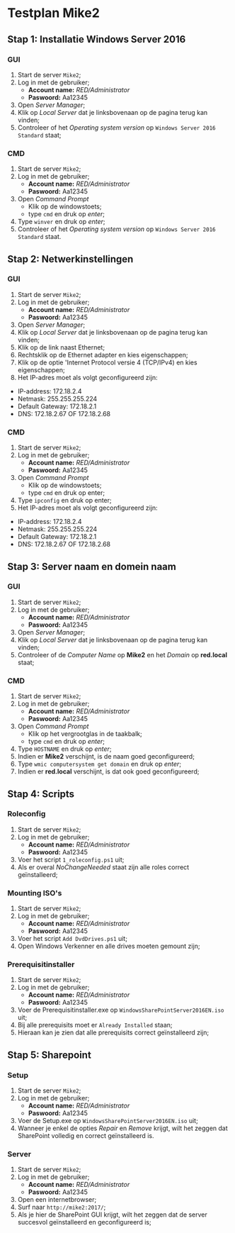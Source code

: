  # **Testplan Mike2**
 
 ## Stap 1: Installatie Windows Server 2016
 
 ### GUI
 1. Start de server `Mike2`;
 2. Log in met de gebruiker;
 	- **Account name:** _RED/Administrator_
 	- **Paswoord:** Aa12345
 3. Open *Server Manager*;
 4. Klik op *Local Server* dat je linksbovenaan op de pagina terug kan vinden;
 5. Controleer of het *Operating system version* op `Windows Server 2016 Standard` staat;
 
 ### CMD
 1. Start de server `Mike2`;
 2. Log in met de gebruiker;
 	- **Account name:** _RED/Administrator_
 	- **Paswoord:** Aa12345
 3. Open *Command Prompt*
 	- Klik op de windowstoets;
 	- type `cmd` en druk op *enter*;
 4. Type `winver` en druk op *enter*;
 5. Controleer of het *Operating system version* op `Windows Server 2016 Standard` staat.
 
 ## Stap 2: Netwerkinstellingen
 ### GUI
 1. Start de server `Mike2`;
 2. Log in met de gebruiker;
 	- **Account name:** _RED/Administrator_
 	- **Paswoord:** Aa12345
 3. Open *Server Manager*;
 4. Klik op *Local Server* dat je linksbovenaan op de pagina terug kan vinden;
 5. Klik op de link naast Ethernet;
 6. Rechtsklik op de Ethernet adapter en kies eigenschappen;
 7. Klik op de optie 'Internet Protocol versie 4 (TCP/IPv4) en kies eigenschappen;
 8. Het IP-adres moet als volgt geconfigureerd zijn: 
  - IP-address: 172.18.2.4
  - Netmask: 255.255.255.224
  - Default Gateway: 172.18.2.1
  - DNS: 172.18.2.67 OF 172.18.2.68
  
 ### CMD
 1. Start de server `Mike2`;
 2. Log in met de gebruiker;
 	- **Account name:** _RED/Administrator_
 	- **Paswoord:** Aa12345
 3. Open *Command Prompt*
 	 - Klik op de windowstoets;
  	- type `cmd` en druk op enter;
 4. Type `ipconfig` en druk op enter;
 5. Het IP-adres moet als volgt geconfigureerd zijn: 
  - IP-address: 172.18.2.4
  - Netmask: 255.255.255.224
  - Default Gateway: 172.18.2.1
  - DNS: 172.18.2.67 OF 172.18.2.68
  
 ## Stap 3: Server naam en domein naam
 
 ### GUI
 1. Start de server `Mike2`;
 2. Log in met de gebruiker;
 	- **Account name:** _RED/Administrator_
 	- **Paswoord:** Aa12345
 3. Open *Server Manager*;
 4. Klik op *Local Server* dat je linksbovenaan op de pagina terug kan vinden;
 5. Controleer of de *Computer Name* op **Mike2** en het *Domain* op **red.local** staat;
 
 ### CMD
 1. Start de server `Mike2`;
 2. Log in met de gebruiker;
 	- **Account name:** _RED/Administrator_
 	- **Paswoord:** Aa12345
 3. Open *Command Prompt*
 	- Klik op het vergrootglas in de taakbalk;
 	- type `cmd` en druk op *enter*;
 4. Type `HOSTNAME` en druk op *enter*;
 5. Indien er **Mike2** verschijnt, is de naam goed geconfigureerd;
 6. Type `wmic computersystem get domain` en druk op *enter*;
 7. Indien er **red.local** verschijnt, is dat ook goed geconfigureerd;
 
 ## Stap 4: Scripts
 ### Roleconfig
 1. Start de server `Mike2`;
 2. Log in met de gebruiker;
 	- **Account name:** _RED/Administrator_
 	- **Paswoord:** Aa12345
 3. Voer het script `1_roleconfig.ps1` uit;
 4. Als er overal _NoChangeNeeded_ staat zijn alle roles correct geïnstalleerd;
 
 ### Mounting ISO's
 1. Start de server `Mike2`;
 2. Log in met de gebruiker;
 	- **Account name:** _RED/Administrator_
 	- **Paswoord:** Aa12345
 3. Voer het script `Add DvdDrives.ps1` uit;
 4. Open Windows Verkenner en alle drives moeten gemount zijn;
 
 ### Prerequisitinstaller
 1. Start de server `Mike2`;
 2. Log in met de gebruiker;
 	- **Account name:** _RED/Administrator_
 	- **Paswoord:** Aa12345
 3. Voer de Prerequisitinstaller.exe op `WindowsSharePointServer2016EN.iso` uit;
 4. Bij alle prerequisits moet er `Already Installed` staan;
 5. Hieraan kan je zien dat alle prerequisits correct geïnstalleerd zijn;
 
 ## Stap 5: Sharepoint
 ### Setup
 1. Start de server `Mike2`;
 2. Log in met de gebruiker;
 	- **Account name:** _RED/Administrator_
 	- **Paswoord:** Aa12345
 3. Voer de Setup.exe op `WindowsSharePointServer2016EN.iso` uit;
 4. Wanneer je enkel de opties _Repair_ en _Remove_ krijgt, wilt het zeggen dat SharePoint volledig en correct geïnstalleerd is.
 
 ### Server
 1. Start de server `Mike2`;
 2. Log in met de gebruiker;
 	- **Account name:** _RED/Administrator_
 	- **Paswoord:** Aa12345
 3. Open een internetbrowser;
 4. Surf naar `http://mike2:2017/`;
 5. Als je hier de SharePoint GUI krijgt, wilt het zeggen dat de server succesvol geïnstalleerd en geconfigureerd is;
